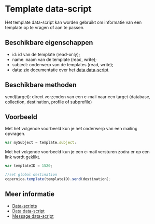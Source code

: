 # Template data-script

Het template data-script kan worden gebruikt om informatie van een template op te vragen of aan te passen. 


## Beschikbare eigenschappen

* id: 			id van de template (read-only);
* name: 		naam van de template (read, write);
* subject: 		onderwerp van de templates (read, write);
* data: 		zie documentatie over het [data data-script](./followups-scripting-data).


## Beschikbare methoden

send(target): 	direct verzenden van een e-mail naar een target (database, collection, 
destination, profile of subprofile)


## Voorbeeld

Met het volgende voorbeeld kun je het onderwerp van een mailing opvragen.

```javascript
var mySubject = template.subject;
```

Met het volgende voorbeeld kun je een e-mail versturen zodra er op een link wordt geklikt.

```javascript
var templateID = 1520;

//set global destination
copernica.template(templateID).send(destination);
```


## Meer informatie

* [Data-scripts](./followups-scripting)
* [Data data-script](./followups-scripting-data)
* [Message data-script](./followups-scripting-message)
